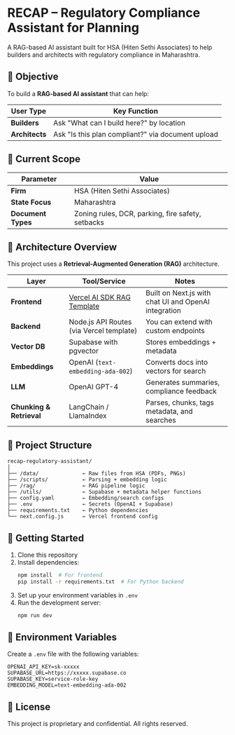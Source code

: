# RECAP – Regulatory Compliance Assistant for Planning

A RAG-based AI assistant built for HSA (Hiten Sethi Associates) to help builders and architects with regulatory compliance in Maharashtra.

## 🎯 Objective

To build a **RAG-based AI assistant** that can help:

| User Type      | Key Function                                      |
| -------------- | ------------------------------------------------- |
| **Builders**   | Ask "What can I build here?" by location          |
| **Architects** | Ask "Is this plan compliant?" via document upload |

## 📍 Current Scope

| Parameter          | Value                                             |
| ------------------ | ------------------------------------------------- |
| **Firm**           | HSA (Hiten Sethi Associates)                      |
| **State Focus**    | Maharashtra                                       |
| **Document Types** | Zoning rules, DCR, parking, fire safety, setbacks |

## 🧠 Architecture Overview

This project uses a **Retrieval-Augmented Generation (RAG)** architecture.

| Layer                    | Tool/Service                                                                  | Notes                                                |
| ------------------------ | ----------------------------------------------------------------------------- | ---------------------------------------------------- |
| **Frontend**             | [Vercel AI SDK RAG Template](https://vercel.com/templates/next.js/ai-sdk-rag) | Built on Next.js with chat UI and OpenAI integration |
| **Backend**              | Node.js API Routes (via Vercel template)                                      | You can extend with custom endpoints                 |
| **Vector DB**            | Supabase with pgvector                                                        | Stores embeddings + metadata                         |
| **Embeddings**           | OpenAI (`text-embedding-ada-002`)                                             | Converts docs into vectors for search                |
| **LLM**                  | OpenAI GPT-4                                                                  | Generates summaries, compliance feedback             |
| **Chunking & Retrieval** | LangChain / LlamaIndex                                                        | Parses, chunks, tags metadata, and searches          |

## 📁 Project Structure

```
recap-regulatory-assistant/
│
├── /data/              ← Raw files from HSA (PDFs, PNGs)
├── /scripts/           ← Parsing + embedding logic
├── /rag/               ← RAG pipeline logic
├── /utils/             ← Supabase + metadata helper functions
├── config.yaml         ← Embedding/search configs
├── .env                ← Secrets (OpenAI + Supabase)
├── requirements.txt    ← Python dependencies
└── next.config.js      ← Vercel frontend config
```

## 🚀 Getting Started

1. Clone this repository
2. Install dependencies:
   ```bash
   npm install  # For frontend
   pip install -r requirements.txt  # For Python backend
   ```
3. Set up your environment variables in `.env`
4. Run the development server:
   ```bash
   npm run dev
   ```

## 🔐 Environment Variables

Create a `.env` file with the following variables:

```env
OPENAI_API_KEY=sk-xxxxx
SUPABASE_URL=https://xxxxx.supabase.co
SUPABASE_KEY=service-role-key
EMBEDDING_MODEL=text-embedding-ada-002
```

## 📝 License

This project is proprietary and confidential. All rights reserved. 